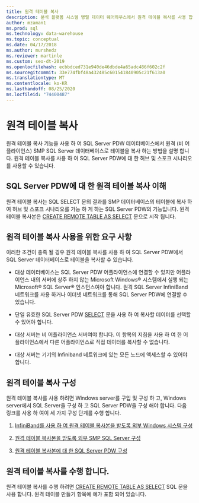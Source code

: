 ```yaml
---
title: 원격 테이블 복사
description: 분석 플랫폼 시스템 병렬 데이터 웨어하우스에서 원격 테이블 복사를 사용 합니다.
author: mzaman1
ms.prod: sql
ms.technology: data-warehouse
ms.topic: conceptual
ms.date: 04/17/2018
ms.author: murshedz
ms.reviewer: martinle
ms.custom: seo-dt-2019
ms.openlocfilehash: ecbbdced731e940de46dbde4a65adc486f602c2f
ms.sourcegitcommit: 33e774fbf48a432485c601541840905c21f613a0
ms.translationtype: MT
ms.contentlocale: ko-KR
ms.lasthandoff: 08/25/2020
ms.locfileid: "74400487"
---
```

# <a name="remote-table-copy"></a>원격 테이블 복사
원격 테이블 복사 기능을 사용 하 여 SQL Server PDW 데이터베이스에서 원격 (비 어플라이언스) SMP SQL Server 데이터베이스로 테이블을 복사 하는 방법을 설명 합니다. 원격 테이블 복사를 사용 하 여 SQL Server PDW에 대 한 허브 및 스포크 시나리오를 사용할 수 있습니다.  
  
## <a name="understand-remote-table-copy-for-sql-server-pdw"></a><a name="BasicsPDE"></a>SQL Server PDW에 대 한 원격 테이블 복사 이해  
원격 테이블 복사는 SQL SELECT 문의 결과를 SMP 데이터베이스의 테이블에 복사 하 여 허브 및 스포크 시나리오를 가능 하 게 하는 SQL Server PDW의 기능입니다. 원격 테이블 복사본은 [CREATE REMOTE TABLE AS SELECT](../t-sql/statements/create-remote-table-as-select-parallel-data-warehouse.md) 문으로 시작 됩니다.  
  
## <a name="requirements-for-using-remote-table-copy"></a><a name="BasicsPrerequisites"></a>원격 테이블 복사 사용을 위한 요구 사항  
이러한 조건이 충족 될 경우 원격 테이블 복사를 사용 하 여 SQL Server PDW에서 SQL Server 데이터베이스로 테이블을 복사할 수 있습니다.  
  
-   대상 데이터베이스는 SQL Server PDW 어플라이언스에 연결할 수 있지만 어플라이언스 내의 서버에 상주 하지 않는 Microsoft Windows® 시스템에서 실행 되는 Microsoft® SQL Server® 인스턴스여야 합니다. 원격 SQL Server InfiniBand 네트워크를 사용 하거나 이더넷 네트워크를 통해 SQL Server PDW에 연결할 수 있습니다.  
  
-   단일 유효한 SQL Server PDW [SELECT](../t-sql/queries/select-transact-sql.md) 문을 사용 하 여 복사할 데이터를 선택할 수 있어야 합니다.  
  
-   대상 서버는 비 어플라이언스 서버여야 합니다. 이 항목의 지침을 사용 하 여 한 어플라이언스에서 다른 어플라이언스로 직접 데이터를 복사할 수 없습니다.  
  
-   대상 서버는 기기의 Infiniband 네트워크에 있는 모든 노드에 액세스할 수 있어야 합니다.  
  
## <a name="configure-remote-table-copy"></a><a name="ConfigureRemote"></a>원격 테이블 복사 구성  
원격 테이블 복사를 사용 하려면 Windows server를 구입 및 구성 하 고, Windows server에서 SQL Server을 구성 하 고 SQL Server PDW을 구성 해야 합니다. 다음 링크를 사용 하 여이 세 가지 구성 단계를 수행 합니다.  
  
1.  [InfiniBand를 사용 하 여 원격 테이블 복사본을 받도록 외부 Windows 시스템 구성](configure-an-external-windows-system-to-receive-remote-table-copies-using-infiniband.md)  
  
2.  [원격 테이블 복사본을 받도록 외부 SMP SQL Server 구성](configure-an-external-smp-sql-server-to-receive-remote-table-copies.md)  
  
3.  [원격 테이블 복사본에 대 한 SQL Server PDW 구성](configure-sql-server-pdw-for-remote-table-copies.md)  
  
## <a name="perform-a-remote-table-copy"></a><a name="PerformRemote"></a>원격 테이블 복사를 수행 합니다.  
원격 테이블 복사를 수행 하려면 [CREATE REMOTE TABLE AS SELECT](../t-sql/statements/create-remote-table-as-select-parallel-data-warehouse.md) SQL 문을 사용 합니다. 원격 테이블 만들기 항목에 예가 포함 되어 있습니다.  
  
<!-- MISSING LINKS 
## See Also  
[Common Metadata Query Examples &#40;SQL Server PDW&#41;](../sqlpdw/common-metadata-query-examples-sql-server-pdw.md)  
-->
  
